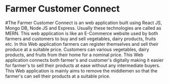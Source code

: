 # Farmer Customer Connect

#The Farmer Customer Connect is an web application built using React JS, Mongo DB, Node JS and Express. Usually these technologies are called as MERN. This web application is like an E-Commerce website used by both farmers and customers to buy and sell vegetables, dairy products, fruits etc. In this Web application farmers can register themselves and sell their produce at a suitable price. Customers can various vegetables, dairy products, and fruits from their home for a nominal price. This Web application connects both farmer's and customer's digitally making it easier for farmer's to sell their products at ease without any intermediate buyers. This Web application is mainly aims to remove the middlemen so that the farmer's can sell their products at a suitable price.
